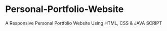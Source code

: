 # Personal-Portfolio-Website
A Responsive Personal Portfolio Website  Using HTML, CSS &amp; JAVA SCRIPT 
